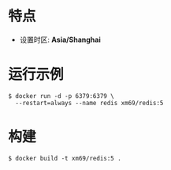 # 特点

* 设置时区: **Asia/Shanghai**

# 运行示例

```
$ docker run -d -p 6379:6379 \
  --restart=always --name redis xm69/redis:5
```

# 构建

```
$ docker build -t xm69/redis:5 .
```
